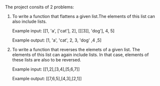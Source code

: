 The project consits of 2 problems:

1. To write a function that flattens a given list.The elements of this list can also include lists. 

      Example input: [[1, 'a', ['cat'], 2], [[[3]], 'dog'], 4, 5]
  
      Example output: [1, 'a', 'cat', 2, 3, 'dog' ,4 ,5]

2. To write a function that reverses the elemets of a given list. The elements of this list can again include lists. In that case, elements of these lists are also to be reversed.

      Example input: [[1,2],[3,4],[5,6,7]]
  
      Example output: [[7,6,5],[4,3],[2,1]]
